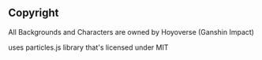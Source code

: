 ## Copyright

All Backgrounds and Characters are owned by Hoyoverse (Ganshin Impact)

uses particles.js library that's licensed under MIT
